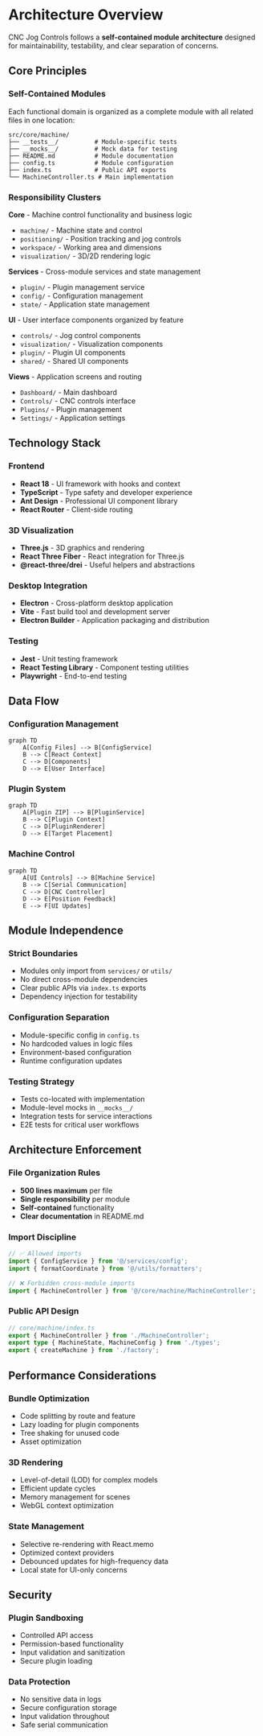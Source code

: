 # Architecture Overview

CNC Jog Controls follows a **self-contained module architecture** designed for maintainability, testability, and clear separation of concerns.

## Core Principles

### Self-Contained Modules
Each functional domain is organized as a complete module with all related files in one location:

```
src/core/machine/
├── __tests__/          # Module-specific tests
├── __mocks__/          # Mock data for testing  
├── README.md           # Module documentation
├── config.ts           # Module configuration
├── index.ts            # Public API exports
└── MachineController.ts # Main implementation
```

### Responsibility Clusters

**Core** - Machine control functionality and business logic
- `machine/` - Machine state and control
- `positioning/` - Position tracking and jog controls
- `workspace/` - Working area and dimensions
- `visualization/` - 3D/2D rendering logic

**Services** - Cross-module services and state management
- `plugin/` - Plugin management service
- `config/` - Configuration management
- `state/` - Application state management

**UI** - User interface components organized by feature
- `controls/` - Jog control components
- `visualization/` - Visualization components
- `plugin/` - Plugin UI components
- `shared/` - Shared UI components

**Views** - Application screens and routing
- `Dashboard/` - Main dashboard
- `Controls/` - CNC controls interface
- `Plugins/` - Plugin management
- `Settings/` - Application settings

## Technology Stack

### Frontend
- **React 18** - UI framework with hooks and context
- **TypeScript** - Type safety and developer experience
- **Ant Design** - Professional UI component library
- **React Router** - Client-side routing

### 3D Visualization
- **Three.js** - 3D graphics and rendering
- **React Three Fiber** - React integration for Three.js
- **@react-three/drei** - Useful helpers and abstractions

### Desktop Integration
- **Electron** - Cross-platform desktop application
- **Vite** - Fast build tool and development server
- **Electron Builder** - Application packaging and distribution

### Testing
- **Jest** - Unit testing framework
- **React Testing Library** - Component testing utilities
- **Playwright** - End-to-end testing

## Data Flow

### Configuration Management
```mermaid
graph TD
    A[Config Files] --> B[ConfigService]
    B --> C[React Context]
    C --> D[Components]
    D --> E[User Interface]
```

### Plugin System
```mermaid
graph TD
    A[Plugin ZIP] --> B[PluginService]
    B --> C[Plugin Context]
    C --> D[PluginRenderer]
    D --> E[Target Placement]
```

### Machine Control
```mermaid
graph TD
    A[UI Controls] --> B[Machine Service]
    B --> C[Serial Communication]
    C --> D[CNC Controller]
    D --> E[Position Feedback]
    E --> F[UI Updates]
```

## Module Independence

### Strict Boundaries
- Modules only import from `services/` or `utils/`
- No direct cross-module dependencies
- Clear public APIs via `index.ts` exports
- Dependency injection for testability

### Configuration Separation
- Module-specific config in `config.ts`
- No hardcoded values in logic files
- Environment-based configuration
- Runtime configuration updates

### Testing Strategy
- Tests co-located with implementation
- Module-level mocks in `__mocks__/`
- Integration tests for service interactions
- E2E tests for critical user workflows

## Architecture Enforcement

### File Organization Rules
- **500 lines maximum** per file
- **Single responsibility** per module
- **Self-contained** functionality
- **Clear documentation** in README.md

### Import Discipline
```typescript
// ✅ Allowed imports
import { ConfigService } from '@/services/config';
import { formatCoordinate } from '@/utils/formatters';

// ❌ Forbidden cross-module imports  
import { MachineController } from '@/core/machine/MachineController';
```

### Public API Design
```typescript
// core/machine/index.ts
export { MachineController } from './MachineController';
export type { MachineState, MachineConfig } from './types';
export { createMachine } from './factory';
```

## Performance Considerations

### Bundle Optimization
- Code splitting by route and feature
- Lazy loading for plugin components
- Tree shaking for unused code
- Asset optimization

### 3D Rendering
- Level-of-detail (LOD) for complex models
- Efficient update cycles
- Memory management for scenes
- WebGL context optimization

### State Management
- Selective re-rendering with React.memo
- Optimized context providers
- Debounced updates for high-frequency data
- Local state for UI-only concerns

## Security

### Plugin Sandboxing
- Controlled API access
- Permission-based functionality
- Input validation and sanitization
- Secure plugin loading

### Data Protection
- No sensitive data in logs
- Secure configuration storage
- Input validation throughout
- Safe serial communication